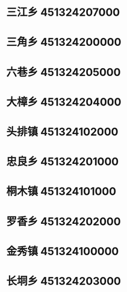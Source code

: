 # 三江乡 451324207000
# 三角乡 451324200000
# 六巷乡 451324205000
# 大樟乡 451324204000
# 头排镇 451324102000
# 忠良乡 451324201000
# 桐木镇 451324101000
# 罗香乡 451324202000
# 金秀镇 451324100000
# 长垌乡 451324203000
